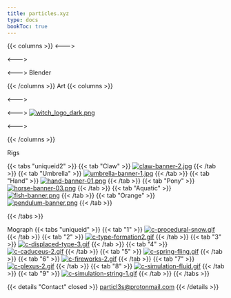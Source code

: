 ```yaml
---
title: particles.xyz
type: docs
bookToc: true
---
```

{{< columns >}}
<--->

<--->

<--->
Blender

{{< /columns >}}
Art
{{< columns >}}


<--->

<--->
[![witch_logo_dark.png](https://i.postimg.cc/33FxmHGV/witch_logo_dark.png)](sorceress)

<--->


{{< /columns >}}

Rigs

{{< tabs "uniqueid2" >}}
{{< tab "Claw" >}}
[![claw-banner-2.jpg](https://i.postimg.cc/jRM7Kx0L/claw-banner-2.jpg)](/claw_rig/)
{{< /tab >}}
{{< tab "Umbrella" >}}
[![umbrella-banner-1.jpg](https://i.postimg.cc/q4cGrQrQ/umbrella-banner-1.jpg)](/umbrella_rig/)
{{< /tab >}}
{{< tab "Hand" >}}
[![hand-banner-01.png](https://i.postimg.cc/5byZt3Gs/hand-banner-01.png)](/hand_rig/)
{{< /tab >}}
{{< tab "Pony" >}}
[![horse-banner-03.png](https://i.postimg.cc/4NGv4W0x/horse-banner-03.png)](/horse_rig/)
{{< /tab >}}
{{< tab "Aquatic" >}}
[![fish-banner.png](https://i.postimg.cc/L5HQzh7w/fish-banner.png)](/aquatic_rig/)
{{< /tab >}}
{{< tab "Orange" >}}
[![pendulum-banner.png](https://i.postimg.cc/y8DmPx5t/pendulum-banner.png)](/orange_rig/)
{{< /tab >}}







{{< /tabs >}}

Mograph
{{< tabs "uniqueid" >}}
{{< tab "1" >}}
[![c-procedural-snow.gif](https://i.postimg.cc/ChcFyXrF/c-procedural-snow.gif)](procedural_snow)
{{< /tab >}}
{{< tab "2" >}}
[![c-type-formation2.gif](https://i.postimg.cc/qkxRQ3jP/c-type-formation2.gif)](type_formation)
{{< /tab >}}
{{< tab "3" >}}
[![c-displaced-type-3.gif](https://i.postimg.cc/NsPcjZqb/c-displaced-type-3.gif)](displaced_type)
{{< /tab >}}
{{< tab "4" >}}
[![c-caduceus-2.gif](https://i.postimg.cc/SSwHss4K/c-caduceus-2.gif)](caduceus)
{{< /tab >}}
{{< tab "5" >}}
[![c-spring-fling.gif](https://i.postimg.cc/YMmLT11T/c-spring-fling.gif)](spring_fling_extreme)
{{< /tab >}}
{{< tab "6" >}}
[![c-fireworks-2.gif](https://i.postimg.cc/jxkTRR38/c-fireworks-2.gif)](fireworks_2023)
{{< /tab >}}
{{< tab "7" >}}
[![c-plexus-2.gif](https://i.postimg.cc/VYQ9sqP0/c-plexus-2.gif)](plexus_n)
{{< /tab >}}
{{< tab "8" >}}
[![c-simulation-fluid.gif](https://i.postimg.cc/fZq9sSX7/c-simulation-fluid.gif)](sim_fluid)
{{< /tab >}}
{{< tab "9" >}}
[![c-simulation-string-1.gif](https://i.postimg.cc/FrkLkkX4/c-simulation-string-1.gif)](simulation_string)
{{< /tab >}}
{{< /tabs >}}




{{< details "Contact" closed >}}
particl3s@protonmail.com
{{< /details >}}

